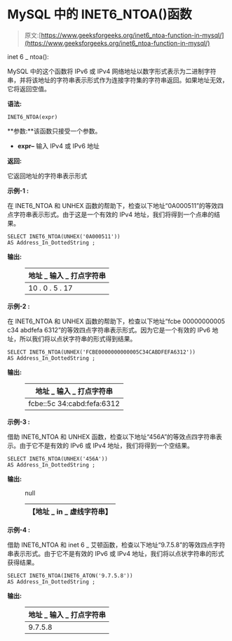 # MySQL 中的 INET6_NTOA()函数

> 原文:[https://www.geeksforgeeks.org/inet6_ntoa-function-in-mysql/](https://www.geeksforgeeks.org/inet6_ntoa-function-in-mysql/)

inet 6 _ ntoa():

MySQL 中的这个函数将 IPv6 或 IPv4 网络地址以数字形式表示为二进制字符串，并将该地址的字符串表示形式作为连接字符集的字符串返回。如果地址无效，它将返回空值。

**语法:**

```
INET6_NTOA(expr)
```

**参数:**该函数只接受一个参数。

*   **expr–**
    输入 IPv4 或 IPv6 地址

**返回:**

它返回地址的字符串表示形式

**示例-1 :**

在 INET6_NTOA 和 UNHEX 函数的帮助下，检查以下地址“0A000511”的等效四点字符串表示形式。由于这是一个有效的 IPv4 地址，我们将得到一个点串的结果。

```
SELECT INET6_NTOA(UNHEX('0A000511')) 
AS Address_In_DottedString ;
```

**输出:**

<figure class="table">

| 地址 _ 输入 _ 打点字符串 |
| --- |
| 10 . 0 . 5 . 17 |

</figure>

**示例-2 :**

在 INET6_NTOA 和 UNHEX 函数的帮助下，检查以下地址“fcbe 00000000005 c34 abdfefa 6312”的等效四点字符串表示形式。因为它是一个有效的 IPv6 地址，所以我们将以点状字符串的形式得到结果。

```
SELECT INET6_NTOA(UNHEX('FCBE0000000000005C34CABDFEFA6312')) 
AS Address_In_DottedString ;
```

**输出:**

<figure class="table">

| 地址 _ 输入 _ 打点字符串 |
| --- |
| fcbe::5c 34:cabd:fefa:6312 |

</figure>

**示例-3 :**

借助 INET6_NTOA 和 UNHEX 函数，检查以下地址“456A”的等效点四字符串表示。由于它不是有效的 IPv6 或 IPv4 地址，我们将得到一个空结果。

```
SELECT INET6_NTOA(UNHEX('456A')) 
AS Address_In_DottedString ;
```

**输出:**

<figure class="table">null

| 【地址 _ in _ 虚线字符串】 |
| --- |

</figure>

**示例-4 :**

借助 INET6_NTOA 和 inet 6 _ 艾顿函数，检查以下地址“9.7.5.8”的等效四点字符串表示形式。由于它不是有效的 IPv6 或 IPv4 地址，我们将以点状字符串的形式获得结果。

```
SELECT INET6_NTOA(INET6_ATON('9.7.5.8')) 
AS Address_In_DottedString ;
```

**输出:**

<figure class="table">

| 地址 _ 输入 _ 打点字符串 |
| --- |
| 9.7.5.8 |

</figure>